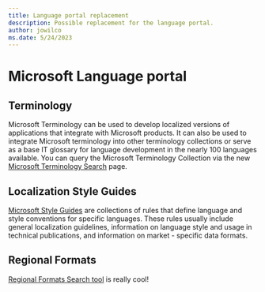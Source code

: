 ```yaml
---
title: Language portal replacement
description: Possible replacement for the language portal.
author: jowilco
ms.date: 5/24/2023
---
```


# Microsoft Language portal

## Terminology

Microsoft Terminology can be used to develop localized versions of applications that integrate with Microsoft products. It can also be used to integrate Microsoft terminology into other terminology collections or serve as a base IT glossary for language development in the nearly 100 languages available. You can query the Microsoft Terminology Collection via the new <a href="https://msit.powerbi.com/view?r=eyJrIjoiYjM4MzYyNGQtNjU1MS00ZWE2LTlkY2YtNzllYWVmMWRkMDc4IiwidCI6IjcyZjk4OGJmLTg2ZjEtNDFhZi05MWFiLTJkN2NkMDExZGI0NyIsImMiOjV9" target="_blank">Microsoft Terminology Search</a> page.

## Localization Style Guides

[Microsoft Style Guides](../reference/microsoft-style-guides.md) are collections of rules that define language and style conventions for specific languages. These rules usually include general localization guidelines, information on language style and usage in technical publications, and information on market - specific data formats.

## Regional Formats

[Regional Formats Search tool](./regional.md) is really cool!
